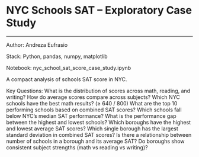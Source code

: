 # NYC Schools SAT – Exploratory Case Study
---
Author: Andreza Eufrasio

Stack: Python, pandas, numpy, matplotlib

Notebook: nyc_school_sat_score_case_study.ipynb

A compact analysis of schools SAT score in NYC. 







Key Questions:
What is the distribution of scores across math, reading, and writing?
How do average scores compare across subjects?
Which NYC schools have the best math results? (≥ 640 / 800)
What are the top 10 performing schools based on combined SAT scores?
Which schools fall below NYC’s median SAT performance?
What is the performance gap between the highest and lowest schools?
Which boroughs have the highest and lowest average SAT scores?
Which single borough has the largest standard deviation in combined SAT scores?
Is there a relationship between number of schools in a borough and its average SAT?
Do boroughs show consistent subject strengths (math vs reading vs writing)?
